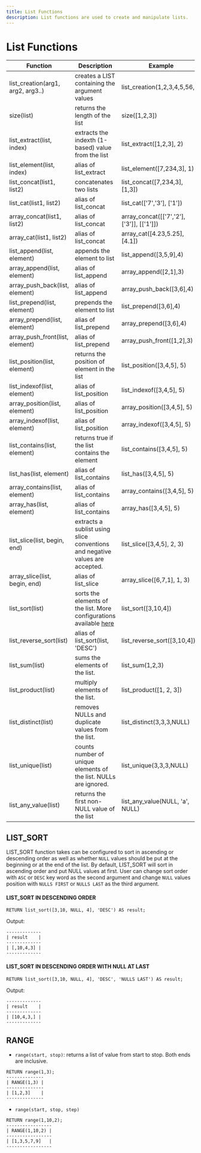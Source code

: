 ```yaml
---
title: List Functions
description: List functions are used to create and manipulate lists.
---
```

# List Functions

| Function | Description | Example | Result |
| ----------- | --------------- | ----------- | ----------- |
| list_creation(arg1, arg2, arg3..) | creates a LIST containing the argument values | list_creation(1,2,3,4,5,56,2) | [1,2,3,4,5,56,2] |
| size(list) | returns the length of the list | size([1,2,3]) | 3 |
| list_extract(list, index) | extracts the indexth (1-based) value from the list | list_extract([1,2,3], 2) | 2 |
| list_element(list, index) | alias of list_extract | list_element([7,234,3], 1) | 7 |
| list_concat(list1, list2) | concatenates two lists | list_concat([7,234,3], [1,3]) | [7,234,3,1,3] |
| list_cat(list1, list2) | alias of list_concat | list_cat(['7','3'], ['1']) | ['7','3','1'] |
| array_concat(list1, list2) | alias of list_concat | array_concat([['7','2'],['3']], [['1']]) | [['7','2'],['3'],['1']] |
| array_cat(list1, list2) | alias of list_concat | array_cat([4.23,5.25], [4.1]) | [4.23,5.25,4.1] |
| list_append(list, element) | appends the element to list | list_append([3,5,9],4) | [3,5,9,4] |
| array_append(list, element) | alias of list_append | array_append([2,1],3) | [2,1,3] |
| array_push_back(list, element) | alias of list_append | array_push_back([3,6],4) | [3,6,4] |
| list_prepend(list, element) | prepends the element to list | list_prepend([3,6],4) | [4,3,6] |
| array_prepend(list, element) | alias of list_prepend | array_prepend([3,6],4) | [4,3,6] |
| array_push_front(list, element) | alias of list_prepend | array_push_front([1,2],3) | [3,1,2] |
| list_position(list, element) | returns the position of element in the list | list_position([3,4,5], 5) | 3 |
| list_indexof(list, element) | alias of list_position | list_indexof([3,4,5], 5) | 3 |
| array_position(list, element) | alias of list_position | array_position([3,4,5], 5) | 3 |
| array_indexof(list, element) | alias of list_position | array_indexof([3,4,5], 5) | 3 |
| list_contains(list, element) | returns true if the list contains the element | list_contains([3,4,5], 5) | true |
| list_has(list, element) | alias of list_contains | list_has([3,4,5], 5) | true |
| array_contains(list, element) | alias of list_contains | array_contains([3,4,5], 5) | true |
| array_has(list, element) | alias of list_contains | array_has([3,4,5], 5) | true |
| list_slice(list, begin, end) | extracts a sublist using slice conventions and negative values are accepted. | list_slice([3,4,5], 2, 3) | [4] |
| array_slice(list, begin, end) | alias of list_slice | array_slice([6,7,1], 1, 3) | [6,7] |
| list_sort(list) | sorts the elements of the list. More configurations available [here](#list_sort-function) | list_sort([3,10,4]) | [3,4,10] |
| list_reverse_sort(list) | alias of list_sort(list, 'DESC') | list_reverse_sort([3,10,4]) | [10,4,3] |
| list_sum(list) | sums the elements of the list. | list_sum(1,2,3) | 6 |
| list_product(list) | multiply elements of the list. | list_product([1, 2, 3]) | 6 |
| list_distinct(list) | removes NULLs and duplicate values from the list. | list_distinct(3,3,3,NULL) | [3] |
| list_unique(list) | counts number of unique elements of the list. NULLs are ignored. | list_unique(3,3,3,NULL) | 1 |
| list_any_value(list) | returns the first non-NULL value of the list | list_any_value(NULL, 'a', NULL) | 'a' |

## LIST_SORT
LIST_SORT function takes can be configured to sort in ascending or descending order as well as whether `NULL` values should be put at the beginning or at the end of the list. By default, LIST_SORT will sort in ascending order and put NULL values at first. User can change sort order with `ASC` or `DESC` key word as the 
second argument and change `NULL` values position with `NULLS FIRST` or `NULLS LAST` as the third argument.

#### LIST_SORT IN DESCENDING ORDER
```
RETURN list_sort([3,10, NULL, 4], 'DESC') AS result;
```
Output:
```
-------------
| result    |
-------------
| [,10,4,3] |
-------------
```
#### LIST_SORT IN DESCENDING ORDER WITH NULL AT LAST
```
RETURN list_sort([3,10, NULL, 4], 'DESC', 'NULLS LAST') AS result;
```
Output:
```
-------------
| result    |
-------------
| [10,4,3,] |
-------------
```

## RANGE
- `range(start, stop)`: returns a list of value from start to stop. Both ends are inclusive.

```
RETURN range(1,3);
--------------
| RANGE(1,3) |
--------------
| [1,2,3]    |
--------------
```

- `range(start, stop, step)`
```
RETURN range(1,10,2);
-----------------
| RANGE(1,10,2) |
-----------------
| [1,3,5,7,9]   |
-----------------
```